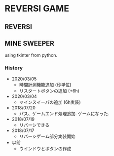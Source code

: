 # REVERSI GAME

## REVERSI

## MINE SWEEPER

using tkinter from python.

### History

- 2020/03/05
  - 時間計測機能追加 (秒単位)
  - リスタートボタンの追加 (+6h)
- 2020/03/04
  - マインスイーパの追加 (6h実装)
- 2018/07/20
  - パス、ゲームエンド処理追加. ゲームになった.
- 2018/07/19
  - リバーシできる
- 2018/07/17
  - リバーシゲーム部分実装開始
- 以前
  - ウインドウとボタンの作成
